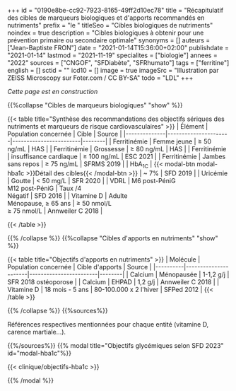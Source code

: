 +++
id = "0190e8be-cc92-7923-8165-49ff2d10ec78"
title = "Récapitulatif des cibles de marqueurs biologiques et d'apports recommandés en nutriments"
prefix = "le "
titleSeo = "Cibles biologiques de nutriments"
noindex = true
description = "Cibles biologiques à obtenir pour une prévention primaire ou secondaire optimale"
synonyms = []
auteurs = ["Jean-Baptiste FRON"]
date = "2021-01-14T15:36:00+02:00"
publishdate = "2021-01-14"
lastmod = "2021-11-19"
specialites = ["biologie"]
annees = "2022"
sources = ["CNGOF", "SFDiabète", "SFRhumato"]
tags = ["ferritine"]
english = []
sctid = ""
icd10 = []
image = true
imageSrc = "Illustration par ZEISS Microscopy sur Foter.com / CC BY-SA"
todo = "LDL"
+++

*Cette page est en construction*

{{%collapse "Cibles de marqueurs biologiques" "show" %}}

{{< table title="Synthèse des recommandations des objectifs sériques des nutriments et marqueurs de risque cardiovasculaires" >}}
| Élément      | Population concernée | Cible                  | Source |
|--------------|----------------------|------------------------|--------|
| Ferritinémie | Femme jeune          | ≥ 50 ng/mL          | HAS    |
| Ferritinémie | Grossesse            | ≥ 80 ng/mL          | HAS    |
| Ferritinémie | insuffisance cardiaque | ≥ 100 ng/mL       | ESC 2021 |
| Ferritinémie | Jambes sans repos    | ≥ 75 ng/mL          | SFRMS 2019 |
| HbA<sub>1C</sub> | {{< modal-btn modal-hba1c >}}Détail des cibles{{< /modal-btn >}} | ~ 7% | SFD 2019 |
| Uricémie     | Goutte               | &lt; 50 mg/L           | SFR 2020 |
| VDRL         | M6 post-PéniG<br>M12 post-PéniG | Taux /4<br>Négatif | SFD 2016 |
| Vitamine D   | Adulte<br>Ménopause, ≥ 65 ans | ≥ 50 nmol/L<br>≥ 75 nmol/L | Annweiler C 2018 |

{{< /table >}}

{{% /collapse %}}
{{%collapse "Cibles d'apports en nutriments" "show" %}}

{{< table title="Objectifs d'apports en nutriments" >}}
| Molécule | Population concernée | Cible d'apports        | Source |
|----------|----------------------|------------------------|--------|
| Calcium  | Ménopausée           | 1-1,2 g/j              | SFR 2018 ostéoporose |
| Calcium  | EHPAD                | 1,2 g/j                | Annweiler C 2018 |
| Vitamine D | 18 mois - 5 ans    | 80-100.000 x 2 l'hiver | SFPed 2012 |
{{< /table >}}

{{% /collapse %}}
{{%sources%}}

Références respectives mentionnées pour chaque entité (vitamine D, carence martiale...).

{{%/sources%}}
{{% modal title="Objectifs glycémiques selon SFD 2023" id="modal-hba1c"%}}

{{< clinique/objectifs-hba1c >}}

{{% /modal %}}
